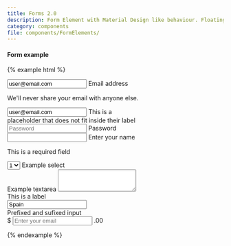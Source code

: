 ```yaml
---
title: Forms 2.0
description: Form Element with Material Design like behaviour. Floating labels inside the input field.
category: components
file: components/FormElements/
---
```


#### Form example

{% example html %}

<form>

  <div class="FormGroup FormGroup--floatingLabel has-value">
    <input type="email" class="Input" id="exampleInputEmail2" aria-describedby="emailHelp" placeholder="Enter email" value="user@email.com" autocomplete="off" required>
    <label class="Label" for="exampleInputEmail2">Email address</label>
    <p id="emailHelp" class="FormGroup-hint">We'll never share your email with anyone else.</p>
  </div>

  <div style="width: 300px" class="FormGroup FormGroup--floatingLabel">
    <input type="email" class="Input" id="exampleInputEmail3" aria-describedby="emailHelp" placeholder="Enter email" value="user@email.com" autocomplete="off">
    <label title="This is a placeholder that does not fit inside their label" class="Label" for="exampleInputEmail3">This is a placeholder that does not fit inside their label</label>
  </div>

  <div class="FormGroup FormGroup--floatingLabel">
    <input type="password" class="Input" id="exampleInputPassword2" placeholder="Password" autocomplete="off">
    <label class="Label" for="exampleInputPassword2">Password</label>
  </div>

  <div class="FormGroup FormGroup--floatingLabel has-error">
    <input type="email" class="Input" id="errorInput">
    <label class="Label" for="errorInput">Enter your name</label>
    <p class="FormGroup-feedback">This is a required field</p>
  </div>

  <div class="FormGroup FormGroup--floatingLabel">
    <select class="Select" id="exampleSelect2" required>
      <option>1</option>
      <option>2</option>
      <option>3</option>
      <option>4</option>
      <option>5</option>
    </select>
    <label class="Label" for="exampleSelect2">Example select</label>
  </div>

  <div class="FormGroup FormGroup--floatingLabel">
    <label class="Label" for="exampleTextarea2">Example textarea</label>
    <textarea class="Textarea" id="exampleTextarea2" rows="3"></textarea>
  </div>

  <div class='FormGroup FormGroup--floatingLabel'>
    <label class='Label' for='drowpdown-example-2'>This is a label</label>
    <div class='Autocomplete'>
      <input id='drowdown-example-2' type='text' class='Autocomplete-search' placeholder='Select one option...' value="Spain" />
    </div>
  </div>

  <div class="FormGroup FormGroup--floatingLabel FormGroup--symbolFirst">
    <label class="Label" for="sufixedInput2">Prefixed and sufixed input</label>
    <div class="InputGroup">
      <span class="InputGroup-context">$</span>
      <input type="mail" class="Input InputGroup-input" placeholder="Enter your email" id="sufixedInput2" required />
      <span class="InputGroup-context">.00</span>
    </div>
  </div>

</form>
{% endexample %}
